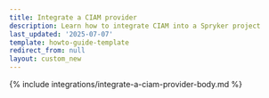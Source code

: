 ```yaml
---
title: Integrate a CIAM provider
description: Learn how to integrate CIAM into a Spryker project
last_updated: '2025-07-07'
template: howto-guide-template
redirect_from: null
layout: custom_new
---
```


{% include integrations/integrate-a-ciam-provider-body.md %}
